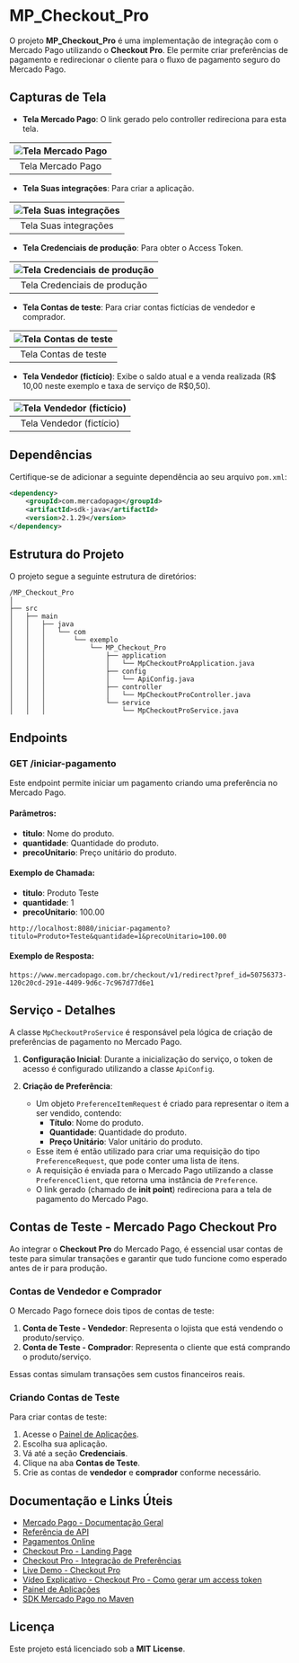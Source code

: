 # MP_Checkout_Pro

O projeto **MP_Checkout_Pro** é uma implementação de integração com o Mercado Pago utilizando o **Checkout Pro**.
Ele permite criar preferências de pagamento e redirecionar o cliente para o fluxo de pagamento seguro do Mercado Pago.

## Capturas de Tela

- **Tela Mercado Pago**: O link gerado pelo controller redireciona para esta tela.

| ![Tela Mercado Pago](imgs/mp.png) |
|:-------------------:|
| Tela Mercado Pago |

- **Tela Suas integrações**: Para criar a aplicação.

| ![Tela Suas integrações](imgs/apps.png) |
|:---------------------:|
| Tela Suas integrações |

- **Tela Credenciais de produção**: Para obter o Access Token.

| ![Tela Credenciais de produção](imgs/credenciais.png) |
|:----------------------------:|
| Tela Credenciais de produção |

- **Tela Contas de teste**: Para criar contas fictícias de vendedor e comprador.

| ![Tela Contas de teste](imgs/contasdeteste.png) |
|:--------------------:|
| Tela Contas de teste |

- **Tela Vendedor (fictício)**: Exibe o saldo atual e a venda realizada (R$ 10,00 neste exemplo e taxa de serviço de R$0,50).

| ![Tela Vendedor (fictício)](imgs/contasdeteste.png) |
|:------------------------:|
| Tela Vendedor (fictício) |

## Dependências

Certifique-se de adicionar a seguinte dependência ao seu arquivo `pom.xml`:

```xml
<dependency>
    <groupId>com.mercadopago</groupId>
    <artifactId>sdk-java</artifactId>
    <version>2.1.29</version>
</dependency>
```

## Estrutura do Projeto

O projeto segue a seguinte estrutura de diretórios:

```
/MP_Checkout_Pro
│
├── src
│   ├── main
│   │   ├── java
│   │   │   └── com
│   │   │       └── exemplo
│   │   │           └── MP_Checkout_Pro
│   │   │               ├── application
│   │   │               │   └── MpCheckoutProApplication.java
│   │   │               ├── config
│   │   │               │   └── ApiConfig.java
│   │   │               ├── controller
│   │   │               │   └── MpCheckoutProController.java
│   │   │               └── service
│   │   │                   └── MpCheckoutProService.java
```

## Endpoints

### GET /iniciar-pagamento

Este endpoint permite iniciar um pagamento criando uma preferência no Mercado Pago. 

#### Parâmetros:

- **titulo**: Nome do produto.
- **quantidade**: Quantidade do produto.
- **precoUnitario**: Preço unitário do produto.

#### Exemplo de Chamada:

- **titulo**: Produto Teste
- **quantidade**: 1
- **precoUnitario**: 100.00

```
http://localhost:8080/iniciar-pagamento?titulo=Produto+Teste&quantidade=1&precoUnitario=100.00
```

#### Exemplo de Resposta:

```
https://www.mercadopago.com.br/checkout/v1/redirect?pref_id=50756373-120c20cd-291e-4409-9d6c-7c967d77d6e1
```

## Serviço - Detalhes

A classe `MpCheckoutProService` é responsável pela lógica de criação de preferências de pagamento no Mercado Pago. 

1. **Configuração Inicial**: Durante a inicialização do serviço, o token de acesso é configurado utilizando a classe `ApiConfig`.

2. **Criação de Preferência**:
   - Um objeto `PreferenceItemRequest` é criado para representar o item a ser vendido, contendo:
     - **Título**: Nome do produto.
     - **Quantidade**: Quantidade do produto.
     - **Preço Unitário**: Valor unitário do produto.
   - Esse item é então utilizado para criar uma requisição do tipo `PreferenceRequest`, que pode conter uma lista de itens.
   - A requisição é enviada para o Mercado Pago utilizando a classe `PreferenceClient`, que retorna uma instância de `Preference`.
   - O link gerado (chamado de **init point**) redireciona para a tela de pagamento do Mercado Pago.

## Contas de Teste - Mercado Pago Checkout Pro

Ao integrar o **Checkout Pro** do Mercado Pago, é essencial usar contas de teste para simular transações e garantir que tudo funcione como esperado antes de ir para produção.

### Contas de Vendedor e Comprador

O Mercado Pago fornece dois tipos de contas de teste:

1. **Conta de Teste - Vendedor**: Representa o lojista que está vendendo o produto/serviço.
2. **Conta de Teste - Comprador**: Representa o cliente que está comprando o produto/serviço.

Essas contas simulam transações sem custos financeiros reais.

### Criando Contas de Teste

Para criar contas de teste:

1. Acesse o [Painel de Aplicações](https://www.mercadopago.com.br/developers/panel/app/).
2. Escolha sua aplicação.
3. Vá até a seção **Credenciais**.
4. Clique na aba **Contas de Teste**.
5. Crie as contas de **vendedor** e **comprador** conforme necessário.

## Documentação e Links Úteis

- [Mercado Pago - Documentação Geral](https://www.mercadopago.com.br/developers/pt/docs)
- [Referência de API](https://www.mercadopago.com.br/developers/pt/reference)
- [Pagamentos Online](https://www.mercadopago.com.br/developers/pt/docs#online-payments)
- [Checkout Pro - Landing Page](https://www.mercadopago.com.br/developers/pt/docs/checkout-pro/landing)
- [Checkout Pro - Integração de Preferências](https://www.mercadopago.com.br/developers/pt/docs/checkout-pro/integrate-preferences)
- [Live Demo - Checkout Pro](https://www.mercadopago.com.br/developers/pt/live-demo/checkout-pro)
- [Vídeo Explicativo - Checkout Pro - Como gerar um access token](https://www.youtube.com/watch?v=WWcGuv74vbs)
- [Painel de Aplicações](https://www.mercadopago.com.br/developers/panel/app/)
- [SDK Mercado Pago no Maven](https://mvnrepository.com/artifact/com.mercadopago/sdk-java)

## Licença

Este projeto está licenciado sob a **MIT License**.
